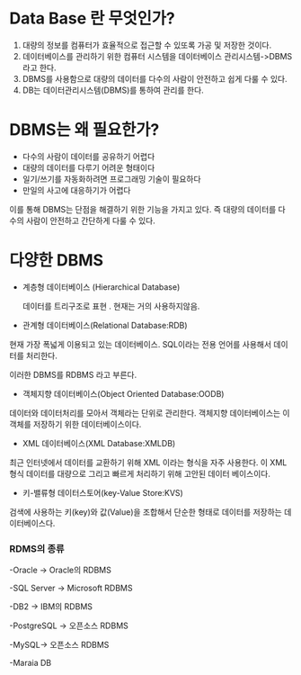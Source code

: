 # Data Base 란 무엇인가?

1. 대량의 정보를 컴퓨터가 효율적으로 접근할 수 있또록 가공 및 저장한 것이다.
2. 데이터베이스를 관리하기 위한 컴퓨터 시스템을 데이터베이스 관리시스템->DBMS 라고 한다.
3. DBMS를 사용함으로 대량의 데이터를 다수의 사람이 안전하고 쉽게 다룰 수 있다.
4. DB는 데이터관리시스템(DBMS)를 통하여 관리를 한다.



# DBMS는 왜 필요한가?

- 다수의 사람이 데이터를 공유하기 어렵다
- 대량의 데이터를 다루기 어려운 형태이다
- 일기/쓰기를 자동화하려면 프로그래밍 기술이 필요하다
- 만일의 사고에 대응하기가 어렵다

이를 통해 DBMS는 단점을 해결하기 위한 기능을 가지고 있다. 즉 대량의 데이터를 다수의 사람이 안전하고 간단하게 다룰 수 있다.



# 다양한 DBMS

- 계층형 데이터베이스 (Hierarchical Database)

  데이터를 트리구조로 표현 . 현재는 거의 사용하지않음.



- 관계형 데이터베이스(Relational Database:RDB)

현재 가장 폭넓게 이용되고 있는 데이터베이스. SQL이라는 전용 언어를 사용해서 데이터를 처리한다.

이러한 DBMS를 RDBMS 라고 부른다.  



- 객체지향 데이터베이스(Object Oriented Database:OODB)

데이터와 데이터처리를 모아서 객체라는 단위로 관리한다. 객체지향 데이터베이스는 이 객체를 저장하기 위한 데이터베이스이다.



- XML 데이터베이스(XML Database:XMLDB)

최근 인터넷에서 데이터를 교환하기 위해 XML 이라는 형식을 자주 사용한다. 이 XML 형식 데이터를 대량으로 그리고 빠르게 처리하기 위해 고안된 데이터 베이스이다.



- 키-밸류형 데이터스토어(key-Value Store:KVS)

검색에 사용하는 키(key)와 값(Value)을 조합해서 단순한 형태로 데이터를 저장하는 데이터베이스다.



### RDMS의 종류

-Oracle    -> Oracle의 RDBMS

-SQL Server -> Microsoft RDBMS

-DB2 -> IBM의 RDBMS

-PostgreSQL -> 오픈소스 RDBMS

-MySQL-> 오픈소스 RDBMS

-Maraia DB

